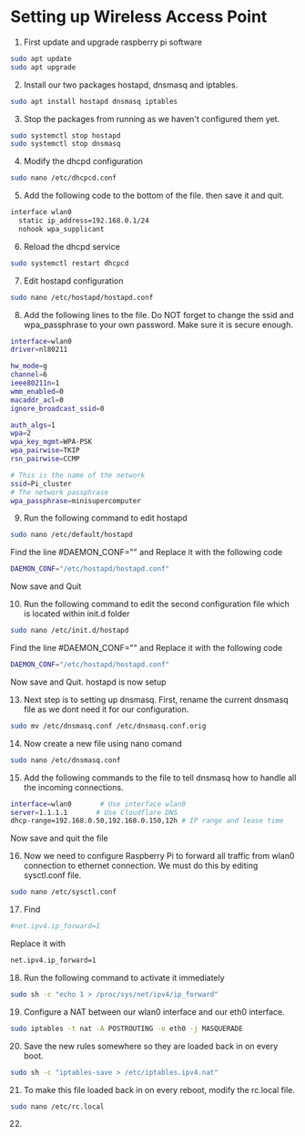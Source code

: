 # Setting up Wireless Access Point

1. First update and upgrade raspberry pi software
```bash
sudo apt update
sudo apt upgrade
```

2. Install our two packages hostapd, dnsmasq and iptables.
```bash
sudo apt install hostapd dnsmasq iptables
```

3. Stop the packages from running as we haven't configured them yet.
```bash
sudo systemctl stop hostapd
sudo systemctl stop dnsmasq
```
4. Modify the dhcpd configuration
```bash
sudo nano /etc/dhcpcd.conf
```
5. Add the following code to the bottom of the file. then save it and quit.
```bash
interface wlan0
  static ip_address=192.168.0.1/24
  nohook wpa_supplicant
```
6. Reload the dhcpd service
```bash
sudo systemctl restart dhcpcd
```

7. Edit hostapd configuration
```bash
sudo nano /etc/hostapd/hostapd.conf
```

8. Add the following lines to the file. Do NOT forget to change the ssid and wpa_passphrase to your own password. Make sure it is secure enough.
```bash
interface=wlan0
driver=nl80211

hw_mode=g
channel=6
ieee80211n=1
wmm_enabled=0
macaddr_acl=0
ignore_broadcast_ssid=0

auth_algs=1
wpa=2
wpa_key_mgmt=WPA-PSK
wpa_pairwise=TKIP
rsn_pairwise=CCMP

# This is the name of the network
ssid=Pi_cluster
# The network passphrase
wpa_passphrase=minisupercomputer
```

9. Run the following command to edit hostapd
```bash
sudo nano /etc/default/hostapd
```
Find the line 
#DAEMON_CONF=""
and Replace it with the following code
```bash
DAEMON_CONF="/etc/hostapd/hostapd.conf"
```
Now save and Quit

10. Run the following command to edit the second configuration file which is located within init.d folder
```bash
sudo nano /etc/init.d/hostapd
```
Find the line 
#DAEMON_CONF=""
and Replace it with the following code
```bash
DAEMON_CONF="/etc/hostapd/hostapd.conf"
```
Now save and Quit. hostapd is now setup

13. Next step is to setting up dnsmasq.
First, rename the current dnsmasq file as we dont need it for our configuration.
```bash
sudo mv /etc/dnsmasq.conf /etc/dnsmasq.conf.orig
```
14. Now create a new file using nano comand
```bash
sudo nano /etc/dnsmasq.conf
```
15. Add the following commands to the file to tell dnsmasq how to handle all the incoming connections.
```bash
interface=wlan0       # Use interface wlan0  
server=1.1.1.1       # Use Cloudflare DNS  
dhcp-range=192.168.0.50,192.168.0.150,12h # IP range and lease time  
```
Now save and quit the file

16. Now we need to configure Raspberry Pi to forward all traffic from wlan0 connection to ethernet connection. We must do this by editing sysctl.conf file.
```bash
sudo nano /etc/sysctl.conf
```

17. Find
```bash
#net.ipv4.ip_forward=1
```
Replace it with
```bash
net.ipv4.ip_forward=1
```

18. Run the following command to activate it immediately 
```bash
sudo sh -c "echo 1 > /proc/sys/net/ipv4/ip_forward"
```

19. Configure a NAT between our wlan0 interface and our eth0 interface. 
```bash
sudo iptables -t nat -A POSTROUTING -o eth0 -j MASQUERADE
```

20. Save the new rules somewhere so they are loaded back in on every boot.
```bash
sudo sh -c "iptables-save > /etc/iptables.ipv4.nat"
```

21. To make this file loaded back in on every reboot, modify the rc.local file.
```bash
sudo nano /etc/rc.local
```

22. 

